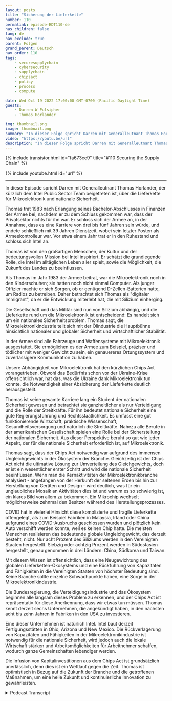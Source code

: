 ```yaml
---
layout: posts
title: "Sicherung der Lieferkette"
number: 110
permalink: episode-EDT110-de
has_children: false
lang: de
nav_exclude: true
parent: Folgen
grand_parent: Deutsch
nav_order: 110
tags:
    - securesupplychain
    - cybersecurity
    - supplychain
    - chipsact
    - policy
    - process
    - compute

date: Wed Oct 19 2022 17:00:00 GMT-0700 (Pacific Daylight Time)
guests:
    - Darren W Pulsipher
    - Thomas Horlander

img: thumbnail.png
image: thumbnail.png
summary: "In dieser Folge spricht Darren mit Generalleutnant Thomas Horlander, der kürzlich dem Intel Public Sector Team beigetreten ist, über die Lieferkette für Mikroelektronik und nationale Sicherheit."
video: "https://youtu.be/url"
description: "In dieser Folge spricht Darren mit Generalleutnant Thomas Horlander, der kürzlich dem Intel Public Sector Team beigetreten ist, über die Lieferkette für Mikroelektronik und nationale Sicherheit."
---
```


<div>
{% include transistor.html id="fa673cc9" title="#110 Securing the Supply Chain" %}

{% include youtube.html id="url" %}
</div>

---

In dieser Episode spricht Darren mit Generalleutnant Thomas Horlander, der kürzlich dem Intel Public Sector Team beigetreten ist, über die Lieferkette für Mikroelektronik und nationale Sicherheit.

Thomas trat 1983 nach Erlangung seines Bachelor-Abschlusses in Finanzen der Armee bei, nachdem er zu dem Schluss gekommen war, dass der Privatsektor nichts für ihn war. Er schloss sich der Armee an, in der Annahme, dass es eine Karriere von drei bis fünf Jahren sein würde, und endete schließlich mit 39 Jahren Dienstzeit, wobei sein letzter Posten als Armeekontrolleur war. Vor etwa einem Jahr trat er in den Ruhestand und schloss sich Intel an.

Thomas ist von den großartigen Menschen, der Kultur und der bedeutungsvollen Mission bei Intel inspiriert. Er schätzt die grundlegende Rolle, die Intel im alltäglichen Leben aller spielt, sowie die Möglichkeit, die Zukunft des Landes zu beeinflussen.

Als Thomas im Jahr 1983 der Armee beitrat, war die Mikroelektronik noch in den Kinderschuhen; sie hatten noch nicht einmal Computer. Als junger Offizier machte er sich Sorgen, ob er genügend D-Zellen-Batterien hatte, um Radios zu betreiben. Daher betrachtet sich Thomas als "digitaler Immigrant", da er die Entwicklung miterlebt hat, die mit Silizium einherging.

Die Gesellschaft und das Militär sind nun von Silizium abhängig, und die Lieferkette rund um die Mikroelektronik ist entscheidend: Es handelt sich um ein nationales Sicherheitsproblem. Thomas sagt, die Mikroelektronikindustrie teilt sich mit der Ölindustrie die Hauptbühne hinsichtlich nationaler und globaler Sicherheit und wirtschaftlicher Stabilität.

In der Armee sind alle Fahrzeuge und Waffensysteme mit Mikroelektronik ausgestattet. Sie ermöglichen es der Armee zum Beispiel, präziser und tödlicher mit weniger Gewicht zu sein, ein genauereres Ortungssystem und zuverlässigere Kommunikation zu haben.

Unsere Abhängigkeit von Mikroelektronik hat den kürzlichen Chips Act vorangetrieben. Obwohl das Bedürfnis schon vor der Ukraine-Krise offensichtlich war, hat das, was die Ukraine dank Mikroelektronik tun konnte, die Notwendigkeit einer Absicherung der Lieferkette deutlich herausgestellt.

Thomas ist seine gesamte Karriere lang ein Student der nationalen Sicherheit gewesen und betrachtet sie ganzheitlicher als nur Verteidigung und die Rolle der Streitkräfte. Für ihn bedeutet nationale Sicherheit eine gute Regierungsführung und Rechtsstaatlichkeit. Es umfasst eine gut funktionierende Wirtschaft, praktische Wissenschaft, Gesundheitsversorgung und natürlich die Streitkräfte. Nahezu alle Berufe in der amerikanischen Gesellschaft spielen eine Rolle bei der Sicherstellung der nationalen Sicherheit. Aus dieser Perspektive beruht so gut wie jeder Aspekt, der für die nationale Sicherheit erforderlich ist, auf Mikroelektronik.

Thomas sagt, dass der Chips Act notwendig war aufgrund des immensen Ungleichgewichts in der Ökosystem der Branche. Gleichzeitig ist der Chips Act nicht die ultimative Lösung zur Umverteilung des Gleichgewichts, doch er ist ein wesentlicher erster Schritt und wird die nationale Sicherheit beeinflussen. Wenn man die Kernaktivitäten der Mikroelektronikbranche analysiert - angefangen von der Herkunft der seltenen Erden bis hin zur Herstellung von Geräten und Design - wird deutlich, was für ein unglaubliches Mosaik an Aktivitäten dies ist und warum es so schwierig ist, ein klares Bild von allem zu bekommen. Ein Mikrochip wechselt möglicherweise zehnmal den Besitzer während des Herstellungsprozesses.

COVID hat in vielerlei Hinsicht diese komplizierte und fragile Lieferkette offengelegt, als zum Beispiel Fabriken in Malaysia, Irland oder China aufgrund eines COVID-Ausbruchs geschlossen wurden und plötzlich kein Auto verschifft werden konnte, weil es keinen Chip hatte. Die meisten Menschen realisieren das bedeutende globale Ungleichgewicht, das derzeit besteht, nicht. Nur acht Prozent des Siliziums werden in den Vereinigten Staaten hergestellt. Siebzig oder achtzig Prozent werden in Südostasien hergestellt, genau genommen in drei Ländern: China, Südkorea und Taiwan.

Mit diesem Wissen ist offensichtlich, dass eine Neugewichtung des globalen Lieferketten-Ökosystems und eine Rückführung von Kapazitäten und Fähigkeiten in die Vereinigten Staaten von höchster Bedeutung sind. Keine Branche sollte einzelne Schwachpunkte haben, eine Sorge in der Mikroelektronikindustrie.

Die Bundesregierung, die Verteidigungsindustrie und das Ökosystem beginnen alle langsam dieses Problem zu erkennen, und der Chips Act ist repräsentativ für diese Anerkennung, dass wir etwas tun müssen. Thomas kennt derzeit sechs Unternehmen, die angekündigt haben, in den nächsten acht bis zehn Jahren in Fabriken in den USA zu investieren.

Eine dieser Unternehmen ist natürlich Intel. Intel baut derzeit Fertigungsstätten in Ohio, Arizona und New Mexico. Die Rückverlagerung von Kapazitäten und Fähigkeiten in der Mikroelektronikindustrie ist notwendig für die nationale Sicherheit, wird jedoch auch die lokale Wirtschaft stärken und Arbeitsmöglichkeiten für Arbeitnehmer schaffen, wodurch ganze Gemeinschaften lebendiger werden.

Die Infusion von Kapitalinvestitionen aus dem Chips Act ist grundsätzlich unerlässlich, denn dies ist ein Wettlauf gegen die Zeit. Thomas ist optimistisch in Bezug auf die Zukunft der Branche und die getroffenen Maßnahmen, um eine helle Zukunft und kontinuierliche Innovation zu gewährleisten.



<details>
<summary> Podcast Transcript </summary>

<p></p>

</details>
